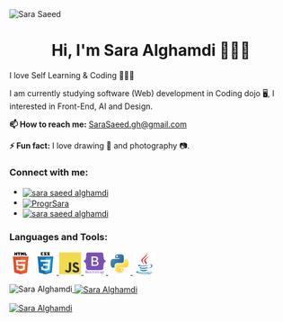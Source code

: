 <img src="https://komarev.com/ghpvc/?username=SaraSaeed1&label=Profile%20views&color=0e75b6&style=flat" alt="Sara Saeed"/>
  <h1 align="center" > Hi, I'm Sara Alghamdi 👩🏻‍💻</h1>
</div>

I love Self Learning & Coding 👩🏻‍💻

I am currently studying software (Web) development in Coding dojo 🖥, I interested in Front-End, AI and Design.

**📫 How to reach me:** SaraSaeed.gh@gmail.com

**⚡ Fun fact:** I love drawing 🎨 and photography 📷.



### Connect with me:
- <a href="https://linkedin.com/in/sarasaeed-alghamdi" target="blank"><img align="center" src="https://raw.githubusercontent.com/rahuldkjain/github-profile-readme-generator/master/src/images/icons/Social/linked-in-alt.svg" alt="sara saeed alghamdi" height="30" width="40" /></a>
- <a href="https://twitter.com/ProgrSara" target="blank"><img align="center" src="https://raw.githubusercontent.com/rahuldkjain/github-profile-readme-generator/master/src/images/icons/Social/twitter.svg" alt="ProgrSara" height="30" width="40" /></a>
-  <a href="https://codepen.io/Sara-gh" target="blank"><img align="center" src="https://raw.githubusercontent.com/rahuldkjain/github-profile-readme-generator/master/src/images/icons/Social/codepen.svg" alt="sara saeed alghamdi" height="30" width="40" /></a>


### Languages and Tools:
  <img src="https://raw.githubusercontent.com/devicons/devicon/master/icons/html5/html5-original-wordmark.svg" alt="html5" width="40" height="40"/> </a> <a href="https://www.w3schools.com/html/" target="_blank" rel="noreferrer">
  <img src="https://raw.githubusercontent.com/devicons/devicon/master/icons/css3/css3-original-wordmark.svg" alt="css3" width="40" height="40"/> </a> <a href="https://www.w3schools.com/css/" target="_blank" rel="noreferrer">
  <img src="https://raw.githubusercontent.com/devicons/devicon/master/icons/javascript/javascript-original.svg" alt="javascript" width="40" height="40"/> </a> <a href="https://www.javascript.com" target="_blank" rel="noreferrer">
  <img src="https://raw.githubusercontent.com/devicons/devicon/master/icons/bootstrap/bootstrap-plain-wordmark.svg" alt="bootstrap" width="40" height="40"/> </a> <a href="https://getbootstrap.com" target="_blank" rel="noreferrer">
    <img src="https://raw.githubusercontent.com/devicons/devicon/master/icons/python/python-original.svg" alt="python" width="40" height="40"/> </a> <a href="https://www.python.org" target="_blank" rel="noreferrer"> 
  <img src="https://raw.githubusercontent.com/devicons/devicon/master/icons/java/java-original.svg" alt="java" width="40" height="40"/> </a> <a href="https://www.java.com/en/" target="_blank" rel="noreferrer">
  
<!--   <img src="https://raw.githubusercontent.com/devicons/devicon/master/icons/mysql/mysql-original-wordmark.svg" alt="mysql" width="40" height="40"/> </a> <a href="https://opencv.org/" target="_blank" rel="noreferrer">
  <img src="https://raw.githubusercontent.com/devicons/devicon/master/icons/php/php-original.svg" alt="php" width="40" height="40"/> </a> <a href="https://www.python.org" target="_blank" rel="noreferrer">  -->

  

<p><img align="left" src="https://github-readme-stats.vercel.app/api/top-langs?username=SaraSaeed1&show_icons=true&locale=en&layout=compact" alt="Sara Alghamdi" /></p>
  <pr>
<p>&nbsp;<img align="center" src="https://github-readme-stats.vercel.app/api?username=SaraSaeed1&show_icons=true&locale=en" alt="Sara Alghamdi" /></p>

  
<p><img align="center" src="https://github-readme-streak-stats.herokuapp.com/?user=SaraSaeed1&" alt="Sara Alghamdi" /></p>

<!--
**SaraSaeed1/SaraSaeed1** is a ✨ _special_ ✨ repository because its `README.md` (this file) appears on your GitHub profile.

Here are some ideas to get you started:

- 🔭 I’m currently working on ...
- 🌱 I’m currently learning ...
- 👯 I’m looking to collaborate on ...
- 🤔 I’m looking for help with ...
- 💬 Ask me about ...
- 📫 How to reach me: ...
- 😄 Pronouns: ...
- ⚡ Fun fact: ...
-->
